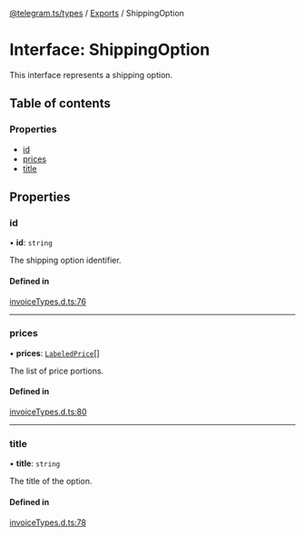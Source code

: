[@telegram.ts/types](../README.md) / [Exports](../modules.md) / ShippingOption

# Interface: ShippingOption

This interface represents a shipping option.

## Table of contents

### Properties

- [id](ShippingOption.md#id)
- [prices](ShippingOption.md#prices)
- [title](ShippingOption.md#title)

## Properties

### id

• **id**: `string`

The shipping option identifier.

#### Defined in

[invoiceTypes.d.ts:76](https://github.com/telegramsjs/types/blob/d08200f/src/invoiceTypes.d.ts#L76)

___

### prices

• **prices**: [`LabeledPrice`](LabeledPrice.md)[]

The list of price portions.

#### Defined in

[invoiceTypes.d.ts:80](https://github.com/telegramsjs/types/blob/d08200f/src/invoiceTypes.d.ts#L80)

___

### title

• **title**: `string`

The title of the option.

#### Defined in

[invoiceTypes.d.ts:78](https://github.com/telegramsjs/types/blob/d08200f/src/invoiceTypes.d.ts#L78)
